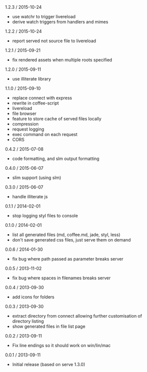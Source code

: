1.2.3 / 2015-10-24

  * use watchr to trigger livereload
  * derive watch triggers from handlers and mimes

1.2.2 / 2015-10-24

  * report served not source file to livereload

1.2.1 / 2015-09-21

  * fix rendered assets when multiple roots specified

1.2.0 / 2015-09-11

  * use illiterate library

1.1.0 / 2015-09-10

  * replace connect with express
  * rewrite in coffee-script
  * livereload
  * file browser
  * feature to store cache of served files locally
  * compression
  * request logging
  * exec command on each request
  * CORS

0.4.2 / 2015-07-08

  * code formatting, and slm output formatting

0.4.0 / 2015-06-07

  * slim support (using slm)

0.3.0 / 2015-06-07

  * handle illiterate js

0.1.1 / 2014-02-01

  * stop logging styl files to console

0.1.0 / 2014-02-01

  * list all generated files (md, coffee.md, jade, styl, less)
  * don't save generated css files, just serve them on demand

0.0.6 / 2014-01-30

  * fix bug where path passed as parameter breaks server

0.0.5 / 2013-11-02

  * fix bug where spaces in filenames breaks server

0.0.4 / 2013-09-30

  * add icons for folders

0.0.3 / 2013-09-30

  * extract directory from connect allowing further customisation of directory listing
  * show generated files in file list page

0.0.2 / 2013-09-11

  * Fix line endings so it should work on win/lin/mac

0.0.1 / 2013-09-11

  * Initial release (based on serve 1.3.0)

